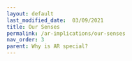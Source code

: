 ```yaml
---
layout: default
last_modified_date:  03/09/2021
title: Our Senses
permalink: /ar-implications/our-senses
nav_order: 3
parent: Why is AR special?
---
```


